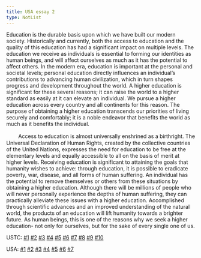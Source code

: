 ```yaml
---
title: USA essay 2
type: NotList
---
```


Education is the durable basis upon which we have built our modern society. Historically and currently, both the access to education and the quality of this education has had a significant impact on multiple levels. The education we receive as individuals is essential to forming our identities as human beings, and will affect ourselves as much as it has the potential to affect others. In the modern era, education is important at the personal and societal levels; personal education directly influences an individual’s contributions to advancing human civilization, which in turn shapes progress and development throughout the world. A higher education is significant for these several reasons; it can raise the world to a higher standard as easily at it can elevate an individual. We pursue a higher education across every country and all continents for this reason. The purpose of obtaining a higher education transcends our priorities of living securely and comfortably; it is a noble endeavor that benefits the world as much as it benefits the individual.

　　  Access to education is almost universally enshrined as a birthright. The Universal Declaration of Human Rights, created by the collective countries of the United Nations, expresses the need for education to be free at the elementary levels and equally accessible to all on the basis of merit at higher levels. Receiving education is significant to attaining the goals that humanity wishes to achieve: through education, it is possible to eradicate poverty, war, disease, and all forms of human suffering. An individual has the potential to remove themselves or others from these situations by obtaining a higher education. Although there will be millions of people who will never personally experience the depths of human suffering, they can practically alleviate these issues with a higher education. Accomplished through scientific advances and an improved understanding of the natural world, the products of an education will lift humanity towards a brighter future. As human beings, this is one of the reasons why we seek a higher education- not only for ourselves, but for the sake of every single one of us.

USTC: [\#1](/meeting/highereducation/ustc1) [\#2](/meeting/highereducation/ustc2) [\#3](/meeting/highereducation/ustc3) [\#4](/meeting/highereducation/ustc4) [\#5](/meeting/highereducation/ustc5) [\#6](/meeting/highereducation/ustc6)  [\#7](/meeting/highereducation/ustc7)  [\#8](/meeting/highereducation/ustc8) [\#9](/meeting/highereducation/ustc9) [\#10](/meeting/highereducation/ustc10)

USA: [\#1](/meeting/highereducation/usa1) [\#2](/meeting/highereducation/usa2) [\#3](/meeting/highereducation/usa3) [\#4](/meeting/highereducation/usa4) [\#5](/meeting/highereducation/usa5)  [\#6](/meeting/highereducation/usa6) [\#7](/meeting/highereducation/usa7)   
